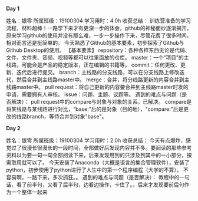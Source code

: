 **Day 1**

姓名：银零
所属班级：19100304
学习用时：4.0h
收获总结：
训练营准备的学习流程，材料超棒！一路学下来才有更深一步的体会，github的神秘面纱逐渐揭开，原来学习github的使用并没有那么难，一步一步操作下来，尽管花费了很多时间，相对而言还是挺简单的。
今天熟悉了Github的基本要素，初步探索了Github与Github Desktop的使用。
【基本要素】
repository：各种各样东西无论是代码、文件、文件夹、音频、视频等都可以往里面放的仓库。
master：一个“项目”的主线路，可能会是产品的稳定版本，正在编辑的书籍等。
commit：任何更改、更新、迭代后进行提交。
branch：主线路的分支线路，可以在分支线路上修改迭代，然后合并到主线路master中。
merge：合并，将分线路更新的内容合并到主线路master中。
pull request：将自己更新的内容要合并到主线路master时发的申请，需要拥有人审核。
issue：问题、主题、议题等。
遇到的难点与问题（是否解决）：
pull request中的compare与对象与对象的关系。已解决。
compare是将某线路与某线路进行对比，“base:"后的是对象（目的地），"compare:"后是更改的线路branch，等待合并到对象"base"。



**Day 2**

姓名：银零
所属班级：19100304
学习用时：2.0h
收获总结：
今天有点爆炸，感觉过了很漫长很漫长的一段时间，全部做好后发现内容并不多。要阅读的那些参考资料以为要一句一句全部阅读下来，后来发现用到的只涉及到其中的一小部分，按需取用就可以了。
今天安装了Anaconda（大概是语言的集合管理软件），安装了python，初步使用了python进行了人生中的第一个程序编程（大学的不算）。
不容易啊，一路下来，多次抓狂。。
遇到的难点与问题（是否解决）：
教程中的一句话，看了前半句，又看了后半句，边看边操作，卡住了。。后来才发现要前后句作为一个整体一起来
